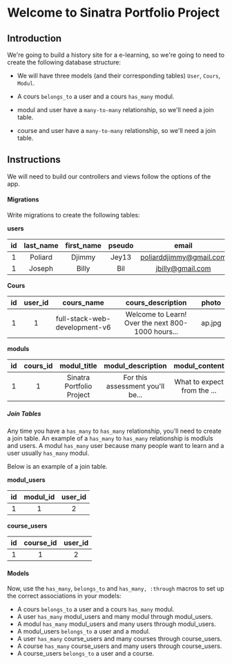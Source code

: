 
# Welcome to Sinatra Portfolio Project

## Introduction

We're going to build a history site for a e-learning, so we're going to need to
create the following database structure:

- We will have three models (and their corresponding tables) `User`, `Cours`, `Modul`.

- A cours `belongs_to` a user and a cours `has_many` modul.
- modul and user have a `many-to-many` relationship, so we'll need a join table.
- course and user have a `many-to-many` relationship, so we'll need a join table.


## Instructions

We will need to build our controllers and views follow the options of the app.

#### Migrations

Write migrations to create the following tables:

**users**

| **id** | **last_name** | **first_name** | **pseudo** |        **email**        | **password** | **is_a_teacher** | **is_admin** | **photo** |
| :----: | :-----------: | :------------: | :--------: | :--------------------:  | :----------: | :--------------: |:-----------: | :-------: |
|   1    |    Poliard    |     Djimmy     |   Jey13    | poliarddjimmy@gmail.com |   23jim0488  |         1        |      1       |   ap.jpg  |
|   1    |    Joseph     |     Billy      |   Bil      |     jbilly@gmail.com    |   billy@123  |         0        |      0       |   ap.png  |

**Cours**

| **id** |    **user_id**   |          **cours_name**        |               **cours_description**                | **photo** |
| :----: | :--------------: | :----------------------------: | :------------------------------------------------: | :-------: |
|   1    |         1        |  full-stack-web-development-v6 |  Welcome to Learn! Over the next 800-1000 hours... |   ap.jpg  |

**moduls**

| **id** | **cours_id** |       **modul_title**       |       **modul_description**       |       **modul_content**      |
| :----: | :----------: | :-------------------------: | :-------------------------------: | :--------------------------: |
|   1    |      1       |  Sinatra Portfolio Project  |  For this assessment you'll be... |  What to expect from the ... |

##### Join Tables

Any time you have a `has_many` to `has_many` relationship, you'll need to create
a join table. An example of a `has_many` to `has_many` relationship is modluls
and users. A modul `has_many` user because many people want to learn and a user usually `has_many` modul.

Below is an example of a join table.

**modul_users**

| **id** | **modul_id** | **user_id** |
| :----: | :----------: | :---------: |
|   1    |      1       |     2       |

**course_users**

| **id** | **course_id** | **user_id** |
| :----: | :-----------: | :---------: |
|   1    |       1       |     2       |

#### Models

Now, use the `has_many`, `belongs_to` and `has_many, :through` macros to set up
the correct associations in your models:

- A cours `belongs_to` a user and a cours `has_many` modul.
- A user `has_many` modul_users and many modul through modul_users.
- A modul `has_many` modul_users and many users through modul_users.
- A modul_users `belongs_to` a user and a modul.
- A user `has_many` course_users and many courses through course_users.
- A course `has_many` course_users and many users through course_users.
- A course_users `belongs_to` a user and a course.
